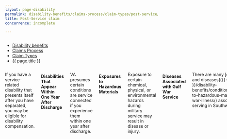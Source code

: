 ```yaml
---
layout: page-disability
permalink: disability-benefits/claims-process/claim-types/post-service/index.html
title: Post-Service claim
concurrence: incomplete

---
```


<div class="splash" markdown="0">
<div class="row" markdown="0">
<div class="small-12 columns" markdown="0">

<ul class="breadcrumbs" role="menubar" aria-label="Primary">
<li class="parent"><a href="{{ site.url }}/disability-benefits/">Disability benefits</a></li>
<li class="parent"><a href="{{ site.url }}/disability-benefits/claims-process/">Claims Process</a></li>
<li class="parent"><a href="{{ site.url }}/disability-benefits/claims-process/claim-types/">Claim Types</a></li>
<li class="active">{{ page.title }}</li>
</ul>

</div>
</div>
</div>

<div class="main" role="main" markdown="0">
<div class="section one" markdown="0">
<div class="primary" markdown="0">
<div class="row" markdown="0">
<div class="small-12 columns" markdown="1">

If you have a service-related disability that presents itself after you have separated, you may be eligible for disability compensation.  

#### Disabilities That Appear Within One Year After Discharge

VA presumes certain conditions are service connected if you experience them within one year after discharge.

#### Exposures to Hazardous Materials

Exposure to certain chemical, physical, or environmental hazards during military service may result in disease or injury.

#### Diseases Associated with Gulf War Service

There are many [conditions and diseases]({{ site.url }}/disability-benefits/conditions/exposures-to-hazardous-materials/gulf-war-illness/) associated with serving in Southwest Asia.

#### Prisoners of War (POWs)

There are certain physical and emotional conditions resulting from captivity as a POW.



</div>
</div>
</div>
</div>



</div>
